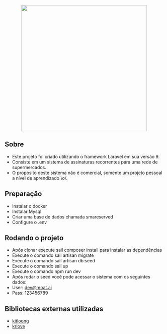 <p align="center"><a href="https://laravel.com" target="_blank"><img src="https://raw.githubusercontent.com/laravel/art/master/logo-lockup/5%20SVG/2%20CMYK/1%20Full%20Color/laravel-logolockup-cmyk-red.svg" width="400"></a></p>

## Sobre

- Este projeto foi criado utilizando o framework Laravel em sua versão 9.
- Consiste em um sistema de assinaturas recorrentes para uma rede de supermercados.
- O propósito deste sistema não é comercial, somente um projeto pessoal a nível de aprendizado \o/.

## Preparação

- Instalar o docker
- Instalar Mysql
- Criar uma base de dados chamada smareserved
- Configure o .env

## Rodando o projeto

- Após clonar execute sail composer install para instalar as dependências 
- Execute o comando sail artisan migrate
- Execute o comando sail artisan db:seed
- Execute o comando sail up
- Execute o comando npm run dev
- Após rodar o seed você pode acessar o sistema com os seguintes dados:
- User: dev@moat.ai
- Pass: 123456789

## Bibliotecas externas utilizadas

- [kitloong](https://github.com/kitloong/laravel-migrations-generator)
- [krlove](https://github.com/krlove/eloquent-model-generator)
